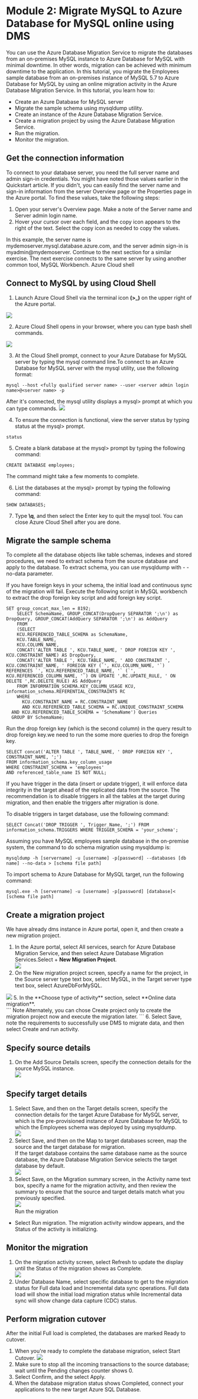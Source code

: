 # Module 2: Migrate MySQL to Azure Database for MySQL online using DMS

You can use the Azure Database Migration Service to migrate the databases from an on-premises MySQL instance to Azure Database for MySQL with minimal downtime. In other words, migration can be achieved with minimum downtime to the application. In this tutorial, you migrate the Employees sample database from an on-premises instance of MySQL 5.7 to Azure Database for MySQL by using an online migration activity in the Azure Database Migration Service.
In this tutorial, you learn how to:
*   Create an Azure Database for MySQL server 
*	Migrate the sample schema using mysqldump utility.
*	Create an instance of the Azure Database Migration Service.
*	Create a migration project by using the Azure Database Migration Service.
*	Run the migration.
*	Monitor the migration.

## Get the connection information

To connect to your database server, you need the full server name and admin sign-in credentials. You might have noted those values earlier in the Quickstart article. If you didn't, you can easily find the server name and sign-in information from the server Overview page or the Properties page in the Azure portal.
To find these values, take the following steps:
1.	Open your server's Overview page. Make a note of the Server name and Server admin login name.
2.	Hover your cursor over each field, and the copy icon appears to the right of the text. Select the copy icon as needed to copy the values.

In this example, the server name is mydemoserver.mysql.database.azure.com, and the server admin sign-in is myadmin@mydemoserver.
Continue to the next section for a similar exercise. The next exercise connects to the same server by using another common tool, MySQL Workbench. Azure Cloud shell

## Connect to MySQL by using Cloud Shell

1. Launch Azure Cloud Shell via the terminal icon **(>_)** on the upper right of the Azure portal.
<img src="images/cloud_shell.png"/>

2. Azure Cloud Shell opens in your browser, where you can type bash shell commands.
<img src="images/00_cloud_shell.png"/>

3. At the Cloud Shell prompt, connect to your Azure Database for MySQL server by typing the mysql command line.To connect to an Azure Database for MySQL server with the mysql utility, use the following format:
```
mysql --host <fully qualified server name> --user <server admin login name>@<server name> -p
```
After it's connected, the mysql utility displays a mysql> prompt at which you can type commands.
<img src="images/mySQL_utilitybox.png"/>

4. To ensure the connection is functional, view the server status by typing status at the mysql> prompt.
```
status
```
5. Create a blank database at the mysql> prompt by typing the following command:
```
CREATE DATABASE employees;
```
The command might take a few moments to complete.

6. List the databases at the mysql> prompt by typing the following command:
```
SHOW DATABASES;
```
7. Type **\q**, and then select the Enter key to quit the mysql tool. You can close Azure Cloud Shell after you are done.

## Migrate the sample schema

To complete all the database objects like table schemas, indexes and stored procedures, we need to extract schema from the source database and apply to the database. To extract schema, you can use mysqldump with - - no-data parameter.

If you have foreign keys in your schema, the initial load and continuous sync of the migration will fail. Execute the following script in MySQL workbench to extract the drop foreign key script and add foreign key script.
```
SET group_concat_max_len = 8192;
    SELECT SchemaName, GROUP_CONCAT(DropQuery SEPARATOR ';\n') as DropQuery, GROUP_CONCAT(AddQuery SEPARATOR ';\n') as AddQuery
    FROM
    (SELECT 
    KCU.REFERENCED_TABLE_SCHEMA as SchemaName,    
    KCU.TABLE_NAME,
    KCU.COLUMN_NAME,
    CONCAT('ALTER TABLE ', KCU.TABLE_NAME, ' DROP FOREIGN KEY ', KCU.CONSTRAINT_NAME) AS DropQuery,
    CONCAT('ALTER TABLE ', KCU.TABLE_NAME, ' ADD CONSTRAINT ', KCU.CONSTRAINT_NAME, ' FOREIGN KEY (`', KCU.COLUMN_NAME, '`) REFERENCES `', KCU.REFERENCED_TABLE_NAME, '` (`', KCU.REFERENCED_COLUMN_NAME, '`) ON UPDATE ',RC.UPDATE_RULE, ' ON DELETE ',RC.DELETE_RULE) AS AddQuery
    FROM INFORMATION_SCHEMA.KEY_COLUMN_USAGE KCU, information_schema.REFERENTIAL_CONSTRAINTS RC
    WHERE
      KCU.CONSTRAINT_NAME = RC.CONSTRAINT_NAME
      AND KCU.REFERENCED_TABLE_SCHEMA = RC.UNIQUE_CONSTRAINT_SCHEMA
  AND KCU.REFERENCED_TABLE_SCHEMA = 'SchemaName') Queries
  GROUP BY SchemaName;
```  
  
Run the drop foreign key (which is the second column) in the query result to drop foreign key.we need to run the some more queries to drop the foreign key.
```
SELECT concat('ALTER TABLE ', TABLE_NAME, ' DROP FOREIGN KEY ', CONSTRAINT_NAME, ';') 
FROM information_schema.key_column_usage 
WHERE CONSTRAINT_SCHEMA = 'employees' 
AND referenced_table_name IS NOT NULL;
```

If you have trigger in the data (insert or update trigger), it will enforce data integrity in the target ahead of the replicated data from the source. The recommendation is to disable triggers in all the tables at the target during migration, and then enable the triggers after migration is done.

To disable triggers in target database, use the following command:
```
SELECT Concat('DROP TRIGGER ', Trigger_Name, ';') FROM  information_schema.TRIGGERS WHERE TRIGGER_SCHEMA = 'your_schema';
```

Assuming you have MySQL employees sample database in the on-premise system, the command to do schema migration using mysqldump is:
```
mysqldump -h [servername] -u [username] -p[password] --databases [db name] --no-data > [schema file path]
```
To import schema to Azure Database for MySQL target, run the following command:
```
mysql.exe -h [servername] -u [username] -p[password] [database]< [schema file path]
```

## Create a migration project
We have already dms instance in Azure portal, open it, and then create a new migration project.<br/>
1.	In the Azure portal, select All services, search for Azure Database Migration Service, and then select Azure Database Migration Services.Select + **New Migration Project**.<br/>
 <img src="images/08_new_migration_project.png"/><br/>
4.	On the New migration project screen, specify a name for the project, in the Source server type text box, select MySQL, in the Target server type text box, select AzureDbForMySQL.<br/>
<img src="images/09_create_project.png"/>
5.	In the **Choose type of activity** section, select **Online data migration**.<br/>
``` 
Note
Alternately, you can chose Create project only to create the migration project now and execute the migration later.
```
6.	Select Save, note the requirements to successfully use DMS to migrate data, and then select Create and run activity.<br/>

## Specify source details
1.	On the Add Source Details screen, specify the connection details for the source MySQL instance.<br/>
 <img src="images/dms9.jpg"/><br/>
 
## Specify target details
1.	Select Save, and then on the Target details screen, specify the connection details for the target Azure Database for MySQL server, which is the pre-provisioned instance of Azure Database for MySQL to which the Employees schema was deployed by using mysqldump.<br/>
 <img src="images/dms10.jpg"/><br/>
2.	Select Save, and then on the Map to target databases screen, map the source and the target database for migration.<br/>
If the target database contains the same database name as the source database, the Azure Database Migration Service selects the target database by default.<br/>
 <img src="images/dms11.jpg"/><br/>
3.	Select Save, on the Migration summary screen, in the Activity name text box, specify a name for the migration activity, and then review the summary to ensure that the source and target details match what you previously specified.<br/>
 <img src="images/dms12.jpg"/><br/>
Run the migration
*	Select Run migration.
The migration activity window appears, and the Status of the activity is initializing.

## Monitor the migration
1.	On the migration activity screen, select Refresh to update the display until the Status of the migration shows as Complete.<br/>
 <img src="images/dms13.jpg"/><br/>
2.	Under Database Name, select specific database to get to the migration status for Full data load and Incremental data sync operations.
Full data load will show the initial load migration status while Incremental data sync will show change data capture (CDC) status.
 
## Perform migration cutover
After the initial Full load is completed, the databases are marked Ready to cutover.
1.	When you're ready to complete the database migration, select Start Cutover.
 <img src="images/dms14.jpg"/><br/>
2.	Make sure to stop all the incoming transactions to the source database; wait until the Pending changes counter shows 0.
3.	Select Confirm, and the select Apply.
4.	When the database migration status shows Completed, connect your applications to the new target Azure SQL Database.
